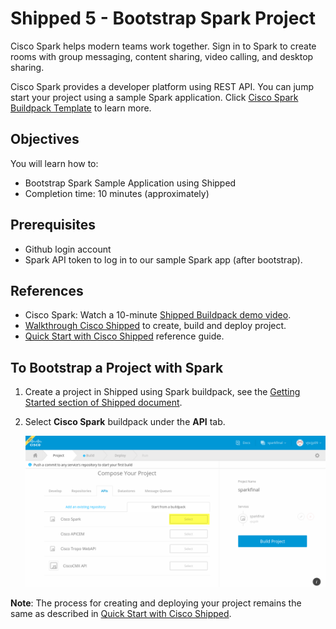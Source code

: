 # Shipped 5 - Bootstrap Spark Project


Cisco Spark helps modern teams work together. Sign in to Spark to create rooms with group messaging, content sharing, video calling, and desktop sharing.
 
Cisco Spark provides a developer platform using REST API. You can jump start your project using a sample Spark application. Click <a href="https://github.com/CiscoCloud/shipped-buildpack-template-spark" target="_blank">Cisco Spark Buildpack Template</a> to learn more. 


## Objectives

You will learn how to:

- Bootstrap Spark Sample Application using Shipped
- Completion time: 10 minutes (approximately)

## Prerequisites

- Github login account
- Spark API token to log in to our sample Spark app (after bootstrap).

## References

- Cisco Spark: Watch a 10-minute <a href="https://cisco.webex.com/cisco/ldr.php?RCID=98837d3fbf139ce537e8f11a660ccff0" target="_blank" >Shipped Buildpack demo video</a>. 
- <a href="http://shipped-cisco.com/shipped/api-docs/build/index.html#walkthroughs" target="_blank">Walkthrough Cisco Shipped</a> to create, build and deploy project.
- <a href="https://github.com/CiscoCloud/Shipped-Learning-Labs/blob/master/labs/shipped-quick-start/1.md" target="_blank">Quick Start with Cisco Shipped</a> reference guide.

## To Bootstrap a Project with Spark 
1. Create a project in Shipped using Spark buildpack, see the <a href="http://shipped-cisco.com/shipped/api-docs/build/index.html#walkthroughs" target="_blank">Getting Started section of Shipped document</a>.
2. Select **Cisco Spark** buildpack under the **API** tab.

    ![](assets/add-spark-api.png)

**Note**: The process for creating and deploying your project remains the same as described in <a href="https://github.com/CiscoCloud/Shipped-Learning-Labs/blob/master/labs/shipped-quick-start/1.md" target="_blank">Quick Start with Cisco Shipped</a>. 
